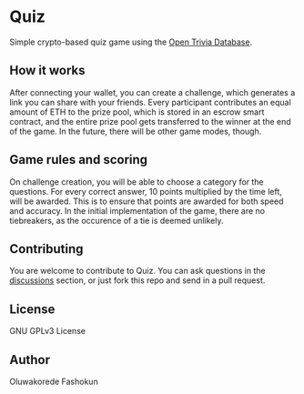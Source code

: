# Quiz

Simple crypto-based quiz game using the [Open Trivia Database](https://opentdb.com).

## How it works
After connecting your wallet, you can create a challenge, which generates a link you can share with your friends. Every participant contributes an equal amount of ETH to the prize pool, which is stored in an escrow smart contract, and the entire prize pool gets transferred to the winner at the end of the game. In the future, there will be other game modes, though.

## Game rules and scoring
On challenge creation, you will be able to choose a category for the questions. For every correct answer, 10 points multiplied by the time left, will be awarded. This is to ensure that points are awarded for both speed and accuracy. In the initial implementation of the game, there are no tiebreakers, as the occurence of a tie is deemed unlikely.

## Contributing

You are welcome to contribute to Quiz. You can ask questions in the [discussions](https://github.com/overthq/Quiz/discussions) section, or just fork this repo and send in a pull request.

## License
GNU GPLv3 License

## Author

Oluwakorede Fashokun
